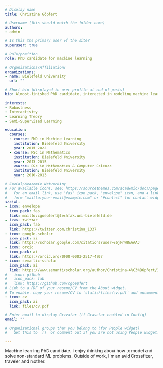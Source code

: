 ```yaml
---
# Display name
title: Christina Göpfert

# Username (this should match the folder name)
authors:
- admin

# Is this the primary user of the site?
superuser: true

# Role/position
role: PhD candidate for machine learning

# Organizations/Affiliations
organizations:
- name: Bielefeld University
  url: ""

# Short bio (displayed in user profile at end of posts)
bio: Almost-finished PhD candidate, interested in modeling machine learning for non-standard settings such as semi-supervision, robustness, explanability and interaction.

interests:
- Robustness
- Interactivity
- Learning Theory
- Semi-Supervised Learning

education:
  courses:
  - course: PhD in Machine Learning
    institution: Bielefeld University
    year: 2015-2022
  - course: MSc in Mathematics
    institution: Bielefeld University
    year: 2013-2015
  - course: BSc in Mathematics & Computer Science
    institution: Bielefeld University
    year: 2010-2013

# Social/Academic Networking
# For available icons, see: https://sourcethemes.com/academic/docs/page-builder/#icons
#   For an email link, use "fas" icon pack, "envelope" icon, and a link in the
#   form "mailto:your-email@example.com" or "#contact" for contact widget.
social:
- icon: envelope
  icon_pack: fas
  link: mailto:cgoepfert@techfak.uni-bielefeld.de
- icon: twitter
  icon_pack: fab
  link: https://twitter.com/christina_1337
- icon: google-scholar
  icon_pack: ai
  link: https://scholar.google.com/citations?user=S6jFnW8AAAAJ
- icon: orcid
  icon_pack: ai
  link: https://orcid.org/0000-0003-2517-4907
- icon: semantic-scholar
  icon_pack: ai
  link: https://www.semanticscholar.org/author/Christina-G%C3%B6pfert/3448529
# - icon: github
#   icon_pack: fab
#   link: https://github.com/cgoepfert
# Link to a PDF of your resume/CV from the About widget.
# To enable, copy your resume/CV to `static/files/cv.pdf` and uncomment the lines below.
- icon: cv
  icon_pack: ai
  link: files/cv.pdf

# Enter email to display Gravatar (if Gravatar enabled in Config)
email: ""

# Organizational groups that you belong to (for People widget)
#   Set this to `[]` or comment out if you are not using People widget.

---
```


Machine learning PhD candidate. I enjoy thinking about how to model and solve non-standard ML problems. Outside of work, I'm an avid Crossfitter, traveler and mother.
